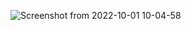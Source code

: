
![Screenshot from 2022-10-01 10-04-58](https://user-images.githubusercontent.com/78840243/193392724-1a45dcfb-73a6-412d-bcff-c44d6b3cf00b.png)
